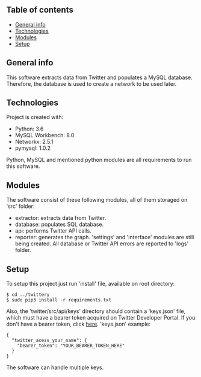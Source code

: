 ## Table of contents
* [General info](#general-info)
* [Technologies](#technologies)
* [Modules](#modules)
* [Setup](#setup)

## General info
This software extracts data from Twitter and populates
a MySQL database. Therefore, the database is used to
create a network to be used later.

## Technologies
Project is created with:
* Python: 3.6
* MySQL Workbench: 8.0
* Networkx: 2.5.1
* pymysql: 1.0.2

Python, MySQL and mentioned python modules are
all requirements to run this software. 

## Modules
The software consist of these following modules,
all of them storaged on 'src' folder:
* extractor: extracts data from Twitter.
* database: populates SQL database.
* api: performs Twitter API calls.
* reporter: generates the graph.
'settings' and 'interface' modules are still
being created.
All database or Twitter API errors are reported
to 'logs' folder.

## Setup
To setup this project just run 'install' file,
available on root directory:

```
$ cd ../twittery
$ sudo pip3 install -r requirements.txt
```

Also, the 'twitter/src/api/keys' directory should 
contain a 'keys.json' file, which must have a
bearer token acquired on Twitter Developer Portal.
If you don't have a bearer token, click [here](https://developer.twitter.com/en/docs/authentication/oauth-2-0/bearer-tokens).
'keys.json' example:

```
{
  "twitter_acess_your_name": {
    "bearer_token": "YOUR_BEARER_TOKEN_HERE"
  }
}
```

The software can handle multiple keys.
